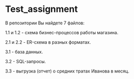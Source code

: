 # Test_assignment
В репозитории Вы найдете 7 файлов:

1.1 и 1.2 - схема бизнес-процессов работы магазина.

2.1 и 2.2 - ER-схема в разных форматах.

3.1 - база данных.

3.2 - SQL-запросы.

3.3 - выгрузка (отчет) о средних тратах Иванова в месяц.
